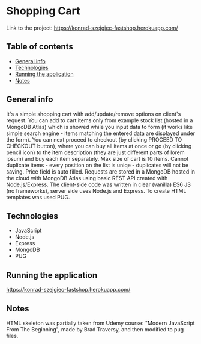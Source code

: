 # Shopping Cart

Link to the project: https://konrad-szejgiec-fastshop.herokuapp.com/

## Table of contents

- [General info](#general-info)
- [Technologies](#technologies)
- [Running the application](#running-the-application)
- [Notes](#notes)

## General info

It's a simple shopping cart with add/update/remove options on client's request. You can add to cart items only from example stock list (hosted in a MongoDB Atlas) which is showed while you input data to form (it works like simple search engine - items matching the entered data are displayed under the form). You can next proceed to checkout (by clicking PROCEED TO CHECKOUT button), where you can buy all items at once or go (by clicking pencil icon) to the item description (they are just different parts of lorem ipsum) and buy each item separately. Max size of cart is 10 items. Cannot duplicate items - every position on the list is uniqe - duplicates will not be saving. Price field is auto filled. Requests are stored in a MongoDB hosted in the cloud with MongoDB Atlas using basic REST API created with Node.js/Express. The client-side code was written in clear (vanilla) ES6 JS (no frameworks), server side uses Node.js and Express. To create HTML templates was used PUG.

## Technologies

- JavaScript
- Node.js
- Express
- MongoDB
- PUG

## Running the application

https://konrad-szejgiec-fastshop.herokuapp.com/

## Notes

HTML skeleton was partially taken from Udemy course: "Modern JavaScript From The Beginning", made by Brad Traversy, and then modified to pug files.
